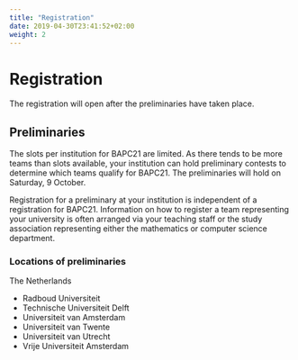 ```yaml
---
title: "Registration"
date: 2019-04-30T23:41:52+02:00
weight: 2
---
```


# Registration

The registration will open after the preliminaries have taken place. 

## Preliminaries

The slots per institution for BAPC21 are limited. As there tends to be more teams than slots available, your institution can hold preliminary contests to determine which teams qualify for BAPC21. The preliminaries will hold on Saturday, 9 October.

Registration for a preliminary at your institution is independent of a registration for BAPC21. Information on how to register a team representing your university is often arranged via your teaching staff or the study association representing either the mathematics or computer science department.

### Locations of preliminaries

The Netherlands

- Radboud Universiteit
- Technische Universiteit Delft
- Universiteit van Amsterdam
- Universiteit van Twente
- Universiteit van Utrecht
- Vrije Universiteit Amsterdam
